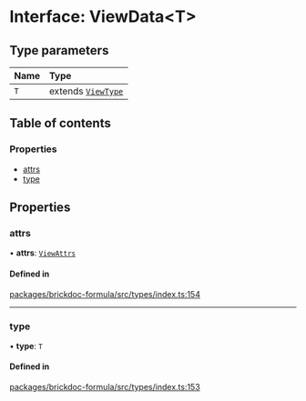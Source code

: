 # Interface: ViewData<T\>

## Type parameters

| Name | Type                                        |
| :--- | :------------------------------------------ |
| `T`  | extends [`ViewType`](../README.md#viewtype) |

## Table of contents

### Properties

- [attrs](ViewData.md#attrs)
- [type](ViewData.md#type)

## Properties

### <a id="attrs" name="attrs"></a> attrs

• **attrs**: [`ViewAttrs`](../README.md#viewattrs)

#### Defined in

[packages/brickdoc-formula/src/types/index.ts:154](https://github.com/mashcard/mashcard/blob/main/packages/brickdoc-formula/src/types/index.ts#L154)

---

### <a id="type" name="type"></a> type

• **type**: `T`

#### Defined in

[packages/brickdoc-formula/src/types/index.ts:153](https://github.com/mashcard/mashcard/blob/main/packages/brickdoc-formula/src/types/index.ts#L153)
